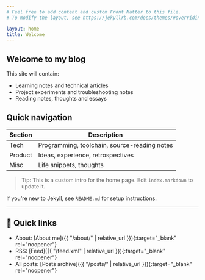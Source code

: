 ```yaml
---
# Feel free to add content and custom Front Matter to this file.
# To modify the layout, see https://jekyllrb.com/docs/themes/#overriding-theme-defaults

layout: home
title: Welcome
---
```


## Welcome to my blog

This site will contain:

- Learning notes and technical articles
- Project experiments and troubleshooting notes
- Reading notes, thoughts and essays

## Quick navigation

| Section | Description |
| ---- | ---- |
| Tech | Programming, toolchain, source-reading notes |
| Product | Ideas, experience, retrospectives |
| Misc | Life snippets, thoughts |

> Tip: This is a custom intro for the home page. Edit `index.markdown` to update it.

If you're new to Jekyll, see `README.md` for setup instructions.

---

## 🚀 Quick links

- About: [About me]({{ "/about/" | relative_url }}){:target="_blank" rel="noopener"}
- RSS: [Feed]({{ "/feed.xml" | relative_url }}){:target="_blank" rel="noopener"}
- All posts: [Posts archive]({{ "/posts/" | relative_url }}){:target="_blank" rel="noopener"}
